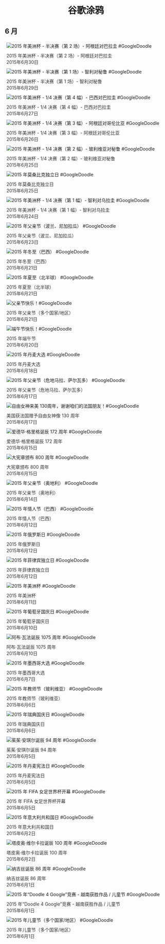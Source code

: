 
<h1 align="center"> 谷歌涂鸦 </h1>




## 6 月

<div class="image">


<img src="https://lh3.googleusercontent.com/KDAgH1xGkVin4Rr9pPkDcKrH5TNjTIUfjVlgKdGGQo8yIFpyUtMUAcXXN22MIT66RmXlhb3qBXHojMlmCpcavYJ7CAoC36LwqaoCq5mK7w" alt="2015 年美洲杯 - 半决赛（第 2 场）- 阿根廷对巴拉圭 #GoogleDoodle" style="margin: 5px"/>
<div class="info" style="font-size: 14px; color:#333333; margin:5px"><div class="title">2015 年美洲杯 - 半决赛（第 2 场）- 阿根廷对巴拉圭</div><div class="date">2015年6月30日</div></div>

<img src="https://lh3.googleusercontent.com/VHCYk_Pw3NFJQqK_3fYf7cZnDqLtWGUJXlvV0p7BgTX1WsIaOWSpb0RLllMhxpOq1mE4eghweLzQyOaacmz6OHzsDg4-Ae_CdSxlUQck" alt="2015 年美洲杯 - 半决赛（第 1 场）- 智利对秘鲁 #GoogleDoodle" style="margin: 5px"/>
<div class="info" style="font-size: 14px; color:#333333; margin:5px"><div class="title">2015 年美洲杯 - 半决赛（第 1 场）- 智利对秘鲁</div><div class="date">2015年6月29日</div></div>

<img src="https://lh3.googleusercontent.com/8-NUe3gbW1tPO2TtLGLiNwtz_NqyUjkz8lqtvUXA8FDiImacWDnl7j9C0uCXgAt26sqQY9MONaLU5LWRmgO7ccjApu36deAhEj8azphJ" alt="2015 年美洲杯 - 1/4 决赛（第 4 幅）- 巴西对巴拉圭 #GoogleDoodle" style="margin: 5px"/>
<div class="info" style="font-size: 14px; color:#333333; margin:5px"><div class="title">2015 年美洲杯 - 1/4 决赛（第 4 幅）- 巴西对巴拉圭</div><div class="date">2015年6月27日</div></div>

<img src="https://lh3.googleusercontent.com/wea4RO--9yGd26v5qACuaEUwE0a6-Noi5quMSSLZb40LGmL_Y8h51lXJqcY0BPrt-vuuDXLjiCeH_GRyjZIxzNmlWKS5baLykXYTAlZu" alt="2015 年美洲杯 - 1/4 决赛（第 3 幅）- 阿根廷对哥伦比亚 #GoogleDoodle" style="margin: 5px"/>
<div class="info" style="font-size: 14px; color:#333333; margin:5px"><div class="title">2015 年美洲杯 - 1/4 决赛（第 3 幅）- 阿根廷对哥伦比亚</div><div class="date">2015年6月26日</div></div>

<img src="https://lh3.googleusercontent.com/AeiFnjvzPiAgKk0TY_2ZJvwPsMyr9zk_anw38PGjT_oWyN7nJdARBhyLO-45M1k0Tgc1yxpK5E0vZvovtCEtMZym-L4pXAZzGVG0y0LU" alt="2015 年美洲杯 - 1/4 决赛（第 2 幅）- 玻利维亚对秘鲁 #GoogleDoodle" style="margin: 5px"/>
<div class="info" style="font-size: 14px; color:#333333; margin:5px"><div class="title">2015 年美洲杯 - 1/4 决赛（第 2 幅）- 玻利维亚对秘鲁</div><div class="date">2015年6月25日</div></div>

<img src="https://lh3.googleusercontent.com/mfoWssCaYt-5GF6gDO2U1Pea_H8k2PK-sYDZK5fbLOYj2VUFs_wtW9SftiSoDmXHgQ8MpTx1blPpxKQrqdLmGMhpxjFSFJB_bJBXqQPcxw" alt="2015 年莫桑比克独立日 #GoogleDoodle" style="margin: 5px"/>
<div class="info" style="font-size: 14px; color:#333333; margin:5px"><div class="title">2015 年莫桑比克独立日</div><div class="date">2015年6月25日</div></div>

<img src="https://lh3.googleusercontent.com/skuidUHl0YeMf70PGvGnSKZoHnbsaRsWw-7oYuOZ4i9EuTGsjLPaVE38R3h67DMQlIUqcPE9Uh5KrlhiK_V9EqOmqnT4LtRK-o_txOE0" alt="2015 年美洲杯 - 1/4 决赛（第 1 幅）- 智利对乌拉圭 #GoogleDoodle" style="margin: 5px"/>
<div class="info" style="font-size: 14px; color:#333333; margin:5px"><div class="title">2015 年美洲杯 - 1/4 决赛（第 1 幅）- 智利对乌拉圭</div><div class="date">2015年6月24日</div></div>

<img src="https://lh3.googleusercontent.com/MjwCKd5-y2R1-aPeUFF1P7A4DyGcQ4X6ZxMYQYE_CqqN8t-7n2xTAAJbIi-Dx8mkHpsdrjzG1wpcfgfj99Wn2PN0zqoxCyhQLwHVb-u_" alt="2015 年父亲节（波兰、尼加拉瓜） #GoogleDoodle" style="margin: 5px"/>
<div class="info" style="font-size: 14px; color:#333333; margin:5px"><div class="title">2015 年父亲节（波兰、尼加拉瓜）</div><div class="date">2015年6月23日</div></div>

<img src="https://lh3.googleusercontent.com/NWDe4i_bS-YVlWAPY5Yqr_al6I7RRB5Cut4z2FQJsRlxQdRJlMaAhSQA588dm_lgI9HxKFijBiXuUz_GixYeaZyRgkqZt-TZnFatR8msug" alt="2015 年冬至（巴西） #GoogleDoodle" style="margin: 5px"/>
<div class="info" style="font-size: 14px; color:#333333; margin:5px"><div class="title">2015 年冬至（巴西）</div><div class="date">2015年6月21日</div></div>

<img src="https://lh3.googleusercontent.com/P9qUzt1grgi7CqmKtK73CCd-wZDOFxsBpL2Z6_Ssu-Y_Y1U-FvKPgXl8L5kebO8-x2pzSXfJhfqT5HmsSrODe8TSLY10QOauCxBDKCQw" alt="2015 年夏至（北半球） #GoogleDoodle" style="margin: 5px"/>
<div class="info" style="font-size: 14px; color:#333333; margin:5px"><div class="title">2015 年夏至（北半球）</div><div class="date">2015年6月21日</div></div>

<img src="https://lh3.googleusercontent.com/MyVzdkSFlkYqGE2Tt0JSd8zkiilqEp5xB-OTVm_1SFpblPhkODwphQAvtA45mSqJN9vVoQACnu8xf3JDW0DycFFwTVFSy89h8Rk85Ks" alt="父亲节快乐！#GoogleDoodle" style="margin: 5px"/>
<div class="info" style="font-size: 14px; color:#333333; margin:5px"><div class="title">2015 年父亲节（多个国家/地区）</div><div class="date">2015年6月21日</div></div>

<img src="https://lh3.googleusercontent.com/sVUeSGQlUDkW--7cfw1a9dU7gCA0HwPiPEppBXPBmX1JH6gHJZwkapmpuNMMT5g3fhoSwljr_6UL5gYEGId4lnd7o9w0fbPGmzuGCgQB" alt="端午节快乐！#GoogleDoodle" style="margin: 5px"/>
<div class="info" style="font-size: 14px; color:#333333; margin:5px"><div class="title">2015 年端午节</div><div class="date">2015年6月20日</div></div>

<img src="https://lh3.googleusercontent.com/u7i006nkSpVilU7YYGzl_vRnAY9pVlrrSRkRCawUsmlBaDOlQFKIG2HIV0xSkkn8o3n-pdmyQLatHurKLR7bxNpYP5_7d-OZMqXTT66I" alt="2015 年丹麦大选 #GoogleDoodle" style="margin: 5px"/>
<div class="info" style="font-size: 14px; color:#333333; margin:5px"><div class="title">2015 年丹麦大选</div><div class="date">2015年6月18日</div></div>

<img src="https://lh3.googleusercontent.com/ZvtwC6-0W2MHDlkOZ7msiwb1c3rm_uq2d16wtKKQsPrjqYrWOfFQFgdLTH-2nM4DaKeqni20HsKs5QdaZB0Gm21AXkUiiYYi6OzsCnl0" alt="2015 年父亲节（危地马拉、萨尔瓦多） #GoogleDoodle" style="margin: 5px"/>
<div class="info" style="font-size: 14px; color:#333333; margin:5px"><div class="title">2015 年父亲节（危地马拉、萨尔瓦多）</div><div class="date">2015年6月17日</div></div>

<img src="https://lh3.googleusercontent.com/Zz4sNJsO19Qzu_8PGC7x3FFKDxsS13xm46xUp0zWb1uBVriqwYGsosgW_TSSt_iQoIKFHXJEpygVyw7y1ikvzQq-RQM1Z9hh1WVSoXUzHg" alt="自由女神来美 130周年，谢谢咱们的法国朋友！#GoogleDoodle" style="margin: 5px"/>
<div class="info" style="font-size: 14px; color:#333333; margin:5px"><div class="title">美国获法国赠予自由女神像 130 周年</div><div class="date">2015年6月17日</div></div>

<img src="https://lh3.googleusercontent.com/PNW2CPja3iFGXUSVgmqjY9ov_tN_i5B2rpz7OjpzHjpDG7GOekPfGdg6tVdnVwnC0_rmxxrxemboeZERoJYLpsv7nuhAmKPxUVk8rxss5g" alt="爱德华·格里格诞辰 172 周年 #GoogleDoodle" style="margin: 5px"/>
<div class="info" style="font-size: 14px; color:#333333; margin:5px"><div class="title">爱德华·格里格诞辰 172 周年</div><div class="date">2015年6月15日</div></div>

<img src="https://lh3.googleusercontent.com/LDwkxsntYpkescuVGklN73bfkYxHRcqQbAl1o_VsC4NdPXPvTCl3Hj65mGWx3ZaLRffGmNID_h-ew0BkLHCa97Kg9yww9nz-btqNDNoc" alt="大宪章颁布 800 周年 #GoogleDoodle" style="margin: 5px"/>
<div class="info" style="font-size: 14px; color:#333333; margin:5px"><div class="title">大宪章颁布 800 周年</div><div class="date">2015年6月15日</div></div>

<img src="https://lh3.googleusercontent.com/kbucclmpCglm9vem5ZL7rF6sdfY_bezeK7P4SyFZNFaMJYMV2LXVqzAi3V9VMXPrhfzF5KFNtFQAmrLNlxXG2KLvlFCMWyGABq0j--A" alt="2015 年父亲节（奥地利） #GoogleDoodle" style="margin: 5px"/>
<div class="info" style="font-size: 14px; color:#333333; margin:5px"><div class="title">2015 年父亲节（奥地利）</div><div class="date">2015年6月14日</div></div>

<img src="https://lh3.googleusercontent.com/jV7BaWmCKjhua3IT8ewEmIA2shEj7FbxHJAMqy6tVbvBJvXc99SaCPrmEpcqgwDyCdlkhc6CapoaZQRvJ-5VWlRDmuSTXg_kDy7piXw" alt="2015 年情人节（巴西） #GoogleDoodle" style="margin: 5px"/>
<div class="info" style="font-size: 14px; color:#333333; margin:5px"><div class="title">2015 年情人节（巴西）</div><div class="date">2015年6月12日</div></div>

<img src="https://lh3.googleusercontent.com/xpmw5_d01YfH4YwjvGfywn1vUdWGb7I_bYNrz8NbsojMcD5AQXeajAZd8Gh2AqbSzGGTZ7T2jiWlVh-t9llsPPpbws9H-ABzYLF_SZpk" alt="2015 年俄罗斯日 #GoogleDoodle" style="margin: 5px"/>
<div class="info" style="font-size: 14px; color:#333333; margin:5px"><div class="title">2015 年俄罗斯日</div><div class="date">2015年6月12日</div></div>

<img src="https://lh3.googleusercontent.com/fXGtScSxHGzsIdMLY-AsaYK8hFI2SQQcgKONn82cIsmMc2VOZBHwcI34FVwf2KbD7VAm2OND4HBlg2D5lsYPnjXWuEv1adGQbCcJDtlM" alt="2015 年菲律宾独立日 #GoogleDoodle" style="margin: 5px"/>
<div class="info" style="font-size: 14px; color:#333333; margin:5px"><div class="title">2015 年菲律宾独立日</div><div class="date">2015年6月12日</div></div>

<img src="https://lh3.googleusercontent.com/jfDq9qvKzOIGBSQMDSjpuWg2dAjXc87Ka0JR9RiNQW8Shy-gR3ZIB-ARtEUejc7cv77dfwjd_6kQ6pruKDBbrVtuMk0_aONXDub2XJKj" alt="2015 年美洲杯 #GoogleDoodle" style="margin: 5px"/>
<div class="info" style="font-size: 14px; color:#333333; margin:5px"><div class="title">2015 年美洲杯</div><div class="date">2015年6月11日</div></div>

<img src="https://lh3.googleusercontent.com/RjfY_WblOwx0y8zmfceG_UfPj08Srh4vH_Z_rESkyMHHoFa9JTqdD_Ayx9x4uQRECG6gNaozYnf4BMWJKrO_Fyk1KyeYyvly9jcy65Ev" alt="2015 年葡萄牙国庆日 #GoogleDoodle" style="margin: 5px"/>
<div class="info" style="font-size: 14px; color:#333333; margin:5px"><div class="title">2015 年葡萄牙国庆日</div><div class="date">2015年6月10日</div></div>

<img src="https://lh3.googleusercontent.com/qJdAj_iSc21jxNhVsPi1NcXs0IZCSMMtzCxjTkWxTgah8nSHOsxjr0Nm0veB7V1SUw1uvZS92eMdgWy09Sam62oentt59PvhBIFyxdHv" alt="阿布·瓦法诞辰 1075 周年 #GoogleDoodle" style="margin: 5px"/>
<div class="info" style="font-size: 14px; color:#333333; margin:5px"><div class="title">阿布·瓦法诞辰 1075 周年</div><div class="date">2015年6月10日</div></div>

<img src="https://lh3.googleusercontent.com/sboLnFxwm5hZUbZ1gz9YsgMZErXmAHN8Dd6YhvfiyA7epw5_RBXjZJmdA5lNyZk2AQv33_IJwrrLh05iAlOMVkDfo8m9DpJMD8ck-hM" alt="2015 年墨西哥大选 #GoogleDoodle" style="margin: 5px"/>
<div class="info" style="font-size: 14px; color:#333333; margin:5px"><div class="title">2015 年墨西哥大选</div><div class="date">2015年6月7日</div></div>

<img src="https://lh3.googleusercontent.com/k389lslzUm9idsi4Gw2rxG89XbqXrCWeN_MMUqtnkD4GCJVTC5-vEBaqh9llHgcaRQzONjXCUM8T5nHs2ZDQMS0gJmmFT-u9o7MiVtyx" alt="2015 年教师节（玻利维亚） #GoogleDoodle" style="margin: 5px"/>
<div class="info" style="font-size: 14px; color:#333333; margin:5px"><div class="title">2015 年教师节（玻利维亚）</div><div class="date">2015年6月6日</div></div>

<img src="https://lh3.googleusercontent.com/jzBVNjXb1HQOjB0TtF4AdJ3DLEQnbtEPTMeiQGM6UMlVW4ayphHLBzQaKZayME-0T1C6k20WqpKGRnWZKsj_Pby8q0TB6u-LwIpRr_jX" alt="2015 年瑞典国庆日 #GoogleDoodle" style="margin: 5px"/>
<div class="info" style="font-size: 14px; color:#333333; margin:5px"><div class="title">2015 年瑞典国庆日</div><div class="date">2015年6月6日</div></div>

<img src="https://lh3.googleusercontent.com/_NCehMh9-x9Q2xmvjAAbbvDs3b7Wrsj7YlMuTkuQSeCiDSOyrtbn0hmch2ZUNIHPa3ZtRTl0J3L29HdV2xZgzObzKivlWswDdRHGXIe1" alt="茱茱·安琪尔诞辰 94 周年 #GoogleDoodle" style="margin: 5px"/>
<div class="info" style="font-size: 14px; color:#333333; margin:5px"><div class="title">茱茱·安琪尔诞辰 94 周年</div><div class="date">2015年6月5日</div></div>

<img src="https://lh3.googleusercontent.com/EjCNG3AP2kP9hLXJrHVYbp10z9Ixsgm8rf-s2JsNEPAmQJ8d9Q8ZPWiE-c6Lu6vZM_Ow7X75zksORWOisARMMopdkeEFMesVgL3TyCxQ" alt="2015 年丹麦宪法日 #GoogleDoodle" style="margin: 5px"/>
<div class="info" style="font-size: 14px; color:#333333; margin:5px"><div class="title">2015 年丹麦宪法日</div><div class="date">2015年6月5日</div></div>

<img src="https://lh3.googleusercontent.com/T7HU9hVjTZLa8OvI5AwBhumSdZzDGb-aOosw-47mbSnig3seUC5Oko7AwEln5J1l5-uIFOAVvw3GA4doIAYMEGcsIqRMscevdFtzv4o-" alt="2015 年 FIFA 女足世界杯开幕 #GoogleDoodle" style="margin: 5px"/>
<div class="info" style="font-size: 14px; color:#333333; margin:5px"><div class="title">2015 年 FIFA 女足世界杯开幕</div><div class="date">2015年6月5日</div></div>

<img src="https://lh3.googleusercontent.com/3ephw2zA2n66bAWsipwcER3-DYdwhDcVpVf-McupNtK8FX7Yzu5VjWokxNo-Re9tPe4q4KeuiHoGapgkJT_6rgNOkZTgGjojBtp3JBdr" alt="2015 年意大利共和国日 #GoogleDoodle" style="margin: 5px"/>
<div class="info" style="font-size: 14px; color:#333333; margin:5px"><div class="title">2015 年意大利共和国日</div><div class="date">2015年6月2日</div></div>

<img src="https://lh3.googleusercontent.com/kU4Zu8Snl-OzUaR6sSSS9fXUTQUFj7k7tHf1fCYCb3w864okLGiSi2lUCq5TUXhYgM1jPSBtNsixtXC-Z3X5QXtYS4hE8RVlGFI-DVOk" alt="塔皮奥·维尔卡拉诞辰 100 周年 #GoogleDoodle" style="margin: 5px"/>
<div class="info" style="font-size: 14px; color:#333333; margin:5px"><div class="title">塔皮奥·维尔卡拉诞辰 100 周年</div><div class="date">2015年6月2日</div></div>

<img src="https://lh3.googleusercontent.com/g1sumMbzKXWhJNaQB-vLBN2hZOPXABZt1pBvo_n_ITDzFMjDuX-rAGh5XTt4v40WhYj4UNSQvJ4gSwnNABySJtfWNHzYoniiNp1L6Ei6" alt="纳吉丝诞辰 86 周年 #GoogleDoodle" style="margin: 5px"/>
<div class="info" style="font-size: 14px; color:#333333; margin:5px"><div class="title">纳吉丝诞辰 86 周年</div><div class="date">2015年6月1日</div></div>

<img src="https://lh3.googleusercontent.com/Sr2kM2vQoOfIDtkzS8MI2DJrSPP0r_2DjSn4RA8F7rCv4ut0hd29QX7_B2DRCJcXkm5DQjerKCpKVPITDmm3QukrhTYrYhsN7hTa4aMpKA" alt="2015 年“Doodle 4 Google”竞赛 - 越南获胜作品 / 儿童节 #GoogleDoodle" style="margin: 5px"/>
<div class="info" style="font-size: 14px; color:#333333; margin:5px"><div class="title">2015 年“Doodle 4 Google”竞赛 - 越南获胜作品 / 儿童节</div><div class="date">2015年6月1日</div></div>

<img src="https://lh3.googleusercontent.com/14X_Q89oNv4xnjW1f13eCWjPImuGOkY4-Wg2cbrvTb38yKiNRTlaTbPcqDj5UqOoUyxqNWaRzASRJeHSAJOsia6sQ9Uq4BexJO-y3teo" alt="2015 年儿童节（多个国家/地区） #GoogleDoodle" style="margin: 5px"/>
<div class="info" style="font-size: 14px; color:#333333; margin:5px"><div class="title">2015 年儿童节（多个国家/地区）</div><div class="date">2015年6月1日</div></div>

</div>








